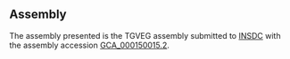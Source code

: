 

Assembly
--------

The assembly presented is the TGVEG assembly submitted to
[INSDC](http://www.insdc.org) with the assembly accession
[GCA\_000150015.2](http://www.ebi.ac.uk/ena/data/view/GCA_000150015.2).
